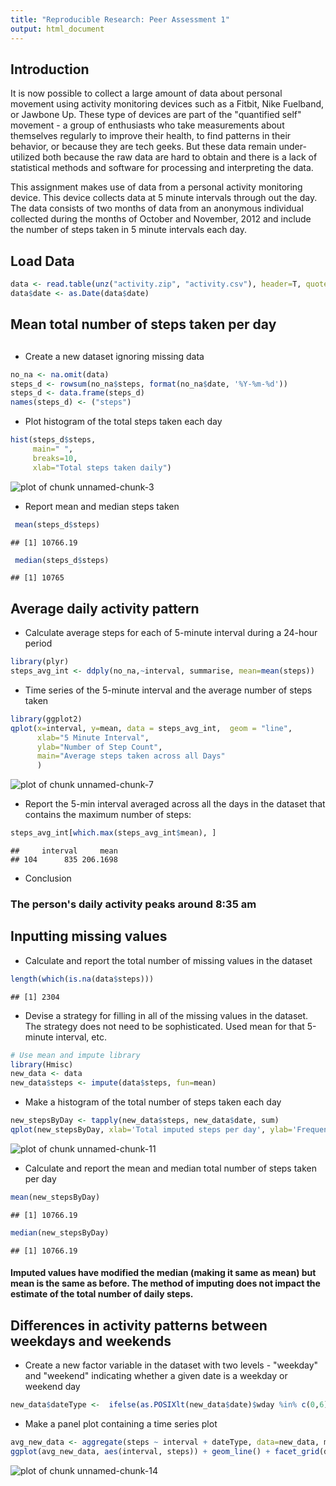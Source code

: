```yaml
---
title: "Reproducible Research: Peer Assessment 1"
output: html_document
---
```


## Introduction
It is now possible to collect a large amount of data about personal movement using activity monitoring devices such as a Fitbit, Nike Fuelband, or Jawbone Up. These type of devices are part of the "quantified self" movement - a group of enthusiasts who take measurements about themselves regularly to improve their health, to find patterns in their behavior, or because they are tech geeks. But these data remain under-utilized both because the raw data are hard to obtain and there is a lack of statistical methods and software for processing and interpreting the data.

This assignment makes use of data from a personal activity monitoring device. This device collects data at 5 minute intervals through out the day. The data consists of two months of data from an anonymous individual collected during the months of October and November, 2012 and include the number of steps taken in 5 minute intervals each day.

## Load Data


```r
data <- read.table(unz("activity.zip", "activity.csv"), header=T, quote="\"", sep=",")
data$date <- as.Date(data$date) 
```

## Mean total number of steps taken per day
## 
* Create a new dataset ignoring missing data


```r
no_na <- na.omit(data) 
steps_d <- rowsum(no_na$steps, format(no_na$date, '%Y-%m-%d')) 
steps_d <- data.frame(steps_d) 
names(steps_d) <- ("steps") 
```

* Plot histogram of the total steps taken each day


```r
hist(steps_d$steps, 
     main=" ",
     breaks=10,
     xlab="Total steps taken daily") 
```

![plot of chunk unnamed-chunk-3](figure/unnamed-chunk-3-1.png) 

* Report mean and median steps taken


```r
 mean(steps_d$steps)
```

```
## [1] 10766.19
```


```r
 median(steps_d$steps) 
```

```
## [1] 10765
```

## Average daily activity pattern

* Calculate average steps for each of 5-minute interval during a 24-hour period


```r
library(plyr)
steps_avg_int <- ddply(no_na,~interval, summarise, mean=mean(steps))
```

* Time series of the 5-minute interval and the average number of steps taken


```r
library(ggplot2)
qplot(x=interval, y=mean, data = steps_avg_int,  geom = "line",
      xlab="5 Minute Interval",
      ylab="Number of Step Count",
      main="Average steps taken across all Days"
      )
```

![plot of chunk unnamed-chunk-7](figure/unnamed-chunk-7-1.png) 

* Report the 5-min interval averaged across all the days in the dataset that contains the maximum number of steps:


```r
steps_avg_int[which.max(steps_avg_int$mean), ]
```

```
##     interval     mean
## 104      835 206.1698
```

* Conclusion

### The person's daily activity peaks around 8:35 am

## Inputting missing values

* Calculate and report the total number of missing values in the dataset

```r
length(which(is.na(data$steps)))
```

```
## [1] 2304
```

* Devise a strategy for filling in all of the missing values in the dataset. The strategy does not need to be sophisticated. Used mean for that 5-minute interval, etc.


```r
# Use mean and impute library
library(Hmisc)
new_data <- data
new_data$steps <- impute(data$steps, fun=mean)
```

* Make a histogram of the total number of steps taken each day



```r
new_stepsByDay <- tapply(new_data$steps, new_data$date, sum)
qplot(new_stepsByDay, xlab='Total imputed steps per day', ylab='Frequency with bin width of 500', binwidth=500)
```

![plot of chunk unnamed-chunk-11](figure/unnamed-chunk-11-1.png) 

* Calculate and report the mean and median total number of steps taken per day



```r
mean(new_stepsByDay)
```

```
## [1] 10766.19
```

```r
median(new_stepsByDay)
```

```
## [1] 10766.19
```

#### Imputed values have modified the median (making it same as mean) but mean is the same as before. The method of imputing does not impact the estimate of the total number of daily steps.

## 

## Differences in activity patterns between weekdays and weekends

* Create a new factor variable in the dataset with two levels - "weekday" and "weekend" indicating whether a given date is a weekday or weekend day



```r
new_data$dateType <-  ifelse(as.POSIXlt(new_data$date)$wday %in% c(0,6), 'weekend', 'weekday')
```

* Make a panel plot containing a time series plot 


```r
avg_new_data <- aggregate(steps ~ interval + dateType, data=new_data, mean)
ggplot(avg_new_data, aes(interval, steps)) + geom_line() + facet_grid(dateType ~ .) + xlab("5 minute interval") +  ylab("average steps")
```

![plot of chunk unnamed-chunk-14](figure/unnamed-chunk-14-1.png) 
